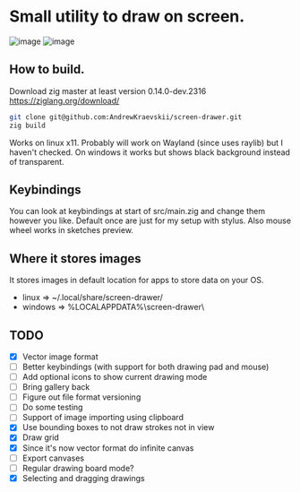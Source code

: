 # Small utility to draw on screen. 

![image](https://github.com/user-attachments/assets/475bd9d5-c0b3-4813-8ce4-9ce323167a71)
![image](https://github.com/user-attachments/assets/b615b390-e052-454c-818d-2f139788bb91)

## How to build.
Download zig master at least version 0.14.0-dev.2316 https://ziglang.org/download/
```sh
git clone git@github.com:AndrewKraevskii/screen-drawer.git
zig build
```
Works on linux x11. Probably will work on Wayland (since uses raylib) but I haven't checked. On windows it works but shows black background instead of transparent.

## Keybindings
You can look at keybindings at start of src/main.zig and change them however you like. Default once are just for my setup with stylus. Also mouse wheel works in sketches preview.

## Where it stores images
It stores images in default location for apps to store data on your OS.
- linux => ~/.local/share/screen-drawer/
- windows => %LOCALAPPDATA%\\screen-drawer\\



## TODO
- [x] Vector image format
- [ ] Better keybindings (with support for both drawing pad and mouse)
- [ ] Add optional icons to show current drawing mode
- [ ] Bring gallery back
- [ ] Figure out file format versioning
- [ ] Do some testing
- [ ] Support of image importing using clipboard
- [x] Use bounding boxes to not draw strokes not in view
- [x] Draw grid
- [x] Since it's now vector format do infinite canvas
- [ ] Export canvases
- [ ] Regular drawing board mode?
- [x] Selecting and dragging drawings

